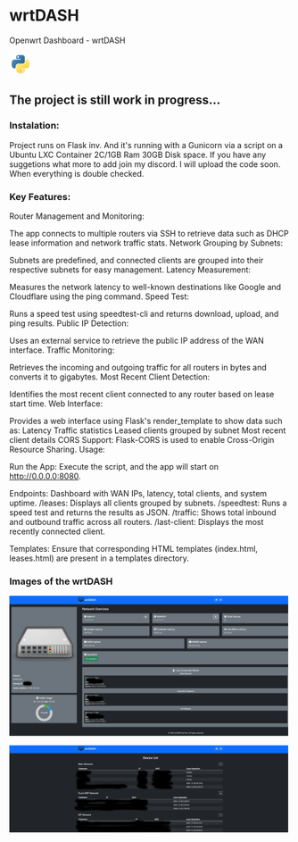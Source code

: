 # wrtDASH
Openwrt Dashboard - wrtDASH
<p align="left"> <a href="https://www.python.org" target="_blank" rel="noreferrer"> <img src="https://raw.githubusercontent.com/devicons/devicon/master/icons/python/python-original.svg" alt="python" width="40" height="40"/> </a> </p>

## The project is still work in progress...

### Instalation:
Project runs on Flask inv. And it's running with a Gunicorn via a script on a Ubuntu LXC Container 2C/1GB Ram 30GB Disk space. 
If you have any suggetions what more to add join my discord.
I will upload the code soon. When everything is double checked.

### Key Features:
Router Management and Monitoring:

The app connects to multiple routers via SSH to retrieve data such as DHCP lease information and network traffic stats.
Network Grouping by Subnets:

Subnets are predefined, and connected clients are grouped into their respective subnets for easy management.
Latency Measurement:

Measures the network latency to well-known destinations like Google and Cloudflare using the ping command.
Speed Test:

Runs a speed test using speedtest-cli and returns download, upload, and ping results.
Public IP Detection:

Uses an external service to retrieve the public IP address of the WAN interface.
Traffic Monitoring:

Retrieves the incoming and outgoing traffic for all routers in bytes and converts it to gigabytes.
Most Recent Client Detection:

Identifies the most recent client connected to any router based on lease start time.
Web Interface:

Provides a web interface using Flask's render_template to show data such as:
Latency
Traffic statistics
Leased clients grouped by subnet
Most recent client details
CORS Support:
Flask-CORS is used to enable Cross-Origin Resource Sharing.
Usage:

Run the App:
Execute the script, and the app will start on http://0.0.0.0:8080.

Endpoints:
Dashboard with WAN IPs, latency, total clients, and system uptime.
/leases: Displays all clients grouped by subnets.
/speedtest: Runs a speed test and returns the results as JSON.
/traffic: Shows total inbound and outbound traffic across all routers.
/last-client: Displays the most recently connected client.

Templates:
Ensure that corresponding HTML templates (index.html, leases.html) are present in a templates directory.

### Images of the wrtDASH

<img
  src="https://github.com/PacoSLO/wrtDASH/blob/main/dash.png"
  alt="Alt text"
  title="Index Home"
  style="display: inline-block; margin: 0 auto; max-width: 500px">

   <img
  src="https://github.com/PacoSLO/wrtDASH/blob/main/leases.png"
  alt="Alt text"
  title="Index Home"
  style="display: inline-block; margin: 0 auto; max-width: 500px">

